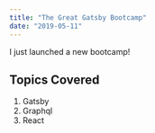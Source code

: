 ```yaml
---
title: "The Great Gatsby Bootcamp"
date: "2019-05-11"
---
```


I just launched a new bootcamp!

## Topics Covered

1. Gatsby
2. Graphql
3. React